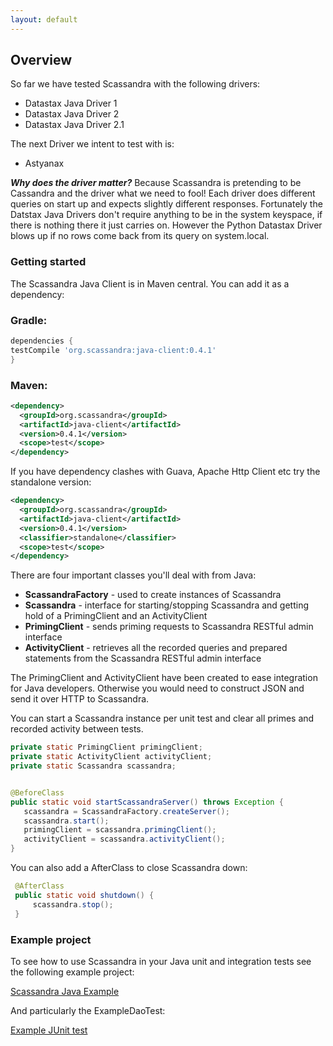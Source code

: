 ```yaml
---
layout: default
---
```


## Overview

So far we have tested Scassandra with the following drivers:

* Datastax Java Driver 1
* Datastax Java Driver 2
* Datastax Java Driver 2.1

The next Driver we intent to test with is:

* Astyanax


***Why does the driver matter?***  Because Scassandra is pretending to be Cassandra and the driver what we need to fool!
Each driver does different queries on start up and expects slightly different responses. Fortunately the Datstax
Java Drivers don't require anything to be in the system keyspace, if there is nothing there it just carries on. However
the Python Datastax Driver blows up if no rows come back from its query on system.local.

### Getting started

The Scassandra Java Client is in Maven central. You can add it as a dependency:

### Gradle:

~~~ groovy
dependencies {
testCompile 'org.scassandra:java-client:0.4.1'
}
~~~


### Maven:

~~~ xml
<dependency>
  <groupId>org.scassandra</groupId>
  <artifactId>java-client</artifactId>
  <version>0.4.1</version>
  <scope>test</scope>
</dependency>
~~~

If you have dependency clashes with Guava, Apache Http Client etc try the standalone version:

~~~ xml
<dependency>
  <groupId>org.scassandra</groupId>
  <artifactId>java-client</artifactId>
  <version>0.4.1</version>
  <classifier>standalone</classifier>
  <scope>test</scope>
</dependency>
~~~

There are four important classes you'll deal with from Java:

* **ScassandraFactory** - used to create instances of Scassandra
* **Scassandra** - interface for starting/stopping Scassandra and getting hold of a PrimingClient and an ActivityClient
* **PrimingClient** - sends priming requests to Scassandra RESTful admin interface
* **ActivityClient** - retrieves all the recorded queries and prepared statements from the Scassandra RESTful admin interface

The PrimingClient and ActivityClient have been created to ease integration for Java developers. Otherwise you would need to construct JSON and send it over HTTP to Scassandra.

You can start a Scassandra instance per unit test and clear all primes and recorded activity between tests.

~~~java
private static PrimingClient primingClient;
private static ActivityClient activityClient;
private static Scassandra scassandra;


@BeforeClass
public static void startScassandraServer() throws Exception {
   scassandra = ScassandraFactory.createServer();
   scassandra.start();
   primingClient = scassandra.primingClient();
   activityClient = scassandra.activityClient();
}
~~~

You can also add a AfterClass to close Scassandra down:

~~~java
 @AfterClass
 public static void shutdown() {
     scassandra.stop();
 }
~~~


### Example project

To see how to use Scassandra in your Java unit and integration tests see the following example project:

[Scassandra Java Example](https://github.com/chbatey/scassandra-example-java)

And particularly the ExampleDaoTest:

[Example JUnit test](https://github.com/chbatey/scassandra-example-java/blob/master/src/test/java/com/batey/examples/scassandra/PersonDaoTest.java)

